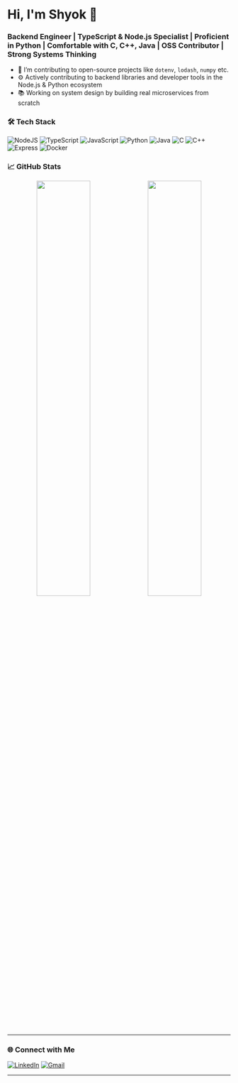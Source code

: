 # Hi, I'm Shyok 👋
### Backend Engineer | TypeScript & Node.js Specialist | Proficient in Python | Comfortable with C, C++, Java | OSS Contributor | Strong Systems Thinking

- 🔭 I’m contributing to open-source projects like `dotenv`, `lodash`, `numpy` etc.
- ⚙️ Actively contributing to backend libraries and developer tools in the Node.js & Python ecosystem
- 📚 Working on system design by building real microservices from scratch

### 🛠️ Tech Stack

![NodeJS](https://img.shields.io/badge/Node.js-339933?style=flat&logo=node.js&logoColor=white)
![TypeScript](https://img.shields.io/badge/TypeScript-007ACC?style=flat&logo=typescript&logoColor=white)
![JavaScript](https://img.shields.io/badge/JavaScript-F7DF1E?style=flat&logo=javascript&logoColor=black)
![Python](https://img.shields.io/badge/Python-3776AB?style=flat&logo=python&logoColor=white)
![Java](https://img.shields.io/badge/Java-ED8B00?style=flat&logo=java&logoColor=white)
![C](https://img.shields.io/badge/C-00599C?style=flat&logo=c&logoColor=white)
![C++](https://img.shields.io/badge/C++-00599C?style=flat&logo=c%2B%2B&logoColor=white)
![Express](https://img.shields.io/badge/Express.js-000000?style=flat&logo=express&logoColor=white)
![Docker](https://img.shields.io/badge/Docker-2496ED?style=flat&logo=docker&logoColor=white)

### 📈 GitHub Stats

<p align="center">
  <img src="https://github-readme-stats.vercel.app/api?username=shyok21&show_icons=true&theme=tokyonight&count_private=true" width="49%"/>
  <img src="https://github-readme-stats.vercel.app/api/top-langs/?username=shyok21&layout=compact&theme=tokyonight" width="49%"/>
</p>

---

### 🌐 Connect with Me

[![LinkedIn](https://img.shields.io/badge/-LinkedIn-blue?style=flat&logo=linkedin)](https://linkedin.com/in/shyokm21)
[![Gmail](https://img.shields.io/badge/-Email-D14836?style=flat&logo=gmail&logoColor=white)](mailto:shyokmutsuddi21@gmail.com)

---
